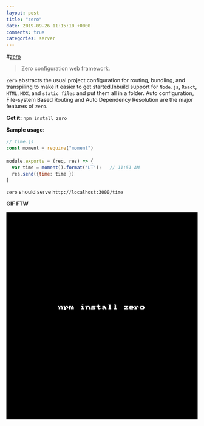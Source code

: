 ```yaml
---
layout: post
title: "zero"
date: 2019-09-26 11:15:10 +0000
comments: true
categories: server
---
```


#[zero](https://zeroserver.io/)
> Zero configuration web framework.

`Zero` abstracts the usual project configuration for routing, bundling, and transpiling to make it easier to get started.Inbuild support for `Node.js`, `React`, `HTML`, `MDX`, and `static files` and put them all in a folder.
Auto configuration, File-system Based Routing and Auto Dependency Resolution are the major features of `zero`.

__Get it:__ `npm install zero`

__Sample usage:__

```js
// time.js
const moment = require("moment")

module.exports = (req, res) => {
  var time = moment().format('LT');   // 11:51 AM
  res.send({time: time })
}
```

`zero` should serve `http://localhost:3000/time`

__GIF FTW__

![zero](/images/zero/zero.gif)

